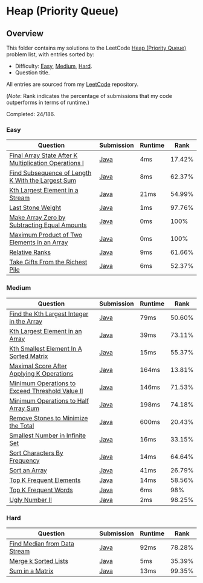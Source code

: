# Heap (Priority Queue)

## Overview
This folder contains my solutions to the LeetCode [Heap (Priority Queue)](https://leetcode.com/problem-list/heap-priority-queue/) problem list,
with entries sorted by:
- Difficulty: [Easy](#easy), [Medium](#medium), [Hard](#hard).
- Question title.

All entries are sourced from my [LeetCode](https://github.com/shumarb/leetcode) repository.

(*Note*: Rank indicates the percentage of submissions that my code outperforms in terms of runtime.)

Completed: 24/186.

### Easy
| Question                                                                                                                                                  | Submission                                                                                                                   | Runtime | Rank   |
|-----------------------------------------------------------------------------------------------------------------------------------------------------------|------------------------------------------------------------------------------------------------------------------------------|---------|--------|
| [Final Array State After K Multiplication Operations I](https://leetcode.com/problems/final-array-state-after-k-multiplication-operations-i/description/) | [Java](https://github.com/shumarb/leetcode/blob/main/submissions/java/FinalArrayStateAfterKMultiplicationOperationsOne.java) | 4ms     | 17.42% |
| [Find Subsequence of Length K With the Largest Sum](https://leetcode.com/problems/find-subsequence-of-length-k-with-the-largest-sum/description/)         | [Java](https://github.com/shumarb/leetcode/blob/main/submissions/java/FindSubsequenceOfLengthKWithTheLargestSum.java)        | 8ms     | 62.37% |
| [Kth Largest Element in a Stream](https://leetcode.com/problems/kth-largest-element-in-a-stream/description/)                                             | [Java](https://github.com/shumarb/leetcode/blob/main/submissions/java/KthLargest.java)                                       | 21ms    | 54.99% |
| [Last Stone Weight](https://leetcode.com/problems/last-stone-weight/description/)                                                                         | [Java](https://github.com/shumarb/leetcode/blob/main/submissions/java/LastStoneWeight.java)                                  | 1ms     | 97.76% |
| [Make Array Zero by Subtracting Equal Amounts](https://leetcode.com/problems/make-array-zero-by-subtracting-equal-amounts/description/)                   | [Java](https://github.com/shumarb/leetcode/blob/main/submissions/java/MakeArrayZeroBySubtractingEqualAmounts.java)           | 0ms     | 100%   |
| [Maximum Product of Two Elements in an Array](https://leetcode.com/problems/maximum-product-of-two-elements-in-an-array/description/)                     | [Java](https://github.com/shumarb/leetcode/blob/main/submissions/java/MaximumProductOfTwoElementsInAnArray.java)             | 0ms     | 100%   |
| [Relative Ranks](https://leetcode.com/problems/relative-ranks/description/)                                                                               | [Java](https://github.com/shumarb/leetcode/blob/main/submissions/java/RelativeRanks.java)                                    | 9ms     | 61.66% |
| [Take Gifts From the Richest Pile](https://leetcode.com/problems/take-gifts-from-the-richest-pile/description/)                                           | [Java](https://github.com/shumarb/leetcode/blob/main/submissions/java/TakeGiftsFromTheRichestPile.java)                      | 6ms     | 52.37% |

### Medium
| Question                                                                                                                                       | Submission                                                                                                              | Runtime | Rank   |
|------------------------------------------------------------------------------------------------------------------------------------------------|-------------------------------------------------------------------------------------------------------------------------|---------|--------|
| [Find the Kth Largest Integer in the Array](https://leetcode.com/problems/find-the-kth-largest-integer-in-the-array/description/)              | [Java](https://github.com/shumarb/leetcode/blob/main/submissions/java/FindTheDuplicateNumber.java)                      | 79ms    | 50.60% |
| [Kth Largest Element in an Array](https://leetcode.com/problems/kth-largest-element-in-an-array/description/)                                  | [Java](https://github.com/shumarb/leetcode/blob/main/submissions/java/KthLargestElementInAnArray.java)                  | 39ms    | 73.11% |
| [Kth Smallest Element In A Sorted Matrix](https://leetcode.com/problems/kth-smallest-element-in-a-sorted-matrix/description/)                  | [Java](https://github.com/shumarb/leetcode/blob/main/submissions/java/KthSmallestElementInASortedMatrix.java)           | 15ms    | 55.37% |
| [Maximal Score After Applying K Operations](https://leetcode.com/problems/maximal-score-after-applying-k-operations/description/)              | [Java](https://github.com/shumarb/leetcode/blob/main/submissions/java/MaximalScoreAfterApplyingKOperations.java)        | 164ms   | 13.81% |
| [Minimum Operations to Exceed Threshold Value II](https://leetcode.com/problems/minimum-operations-to-exceed-threshold-value-ii/description/)  | [Java](https://github.com/shumarb/leetcode/blob/main/submissions/java/MinimumOperationsToExceedThresholdValueTwo.java)  | 146ms   | 71.53% |
| [Minimum Operations to Half Array Sum](https://leetcode.com/problems/minimum-operations-to-halve-array-sum/description/)                       | [Java](https://github.com/shumarb/leetcode/blob/main/submissions/java/MinimumOperationsToHalfArraySum.java)             | 198ms   | 74.18% |
| [Remove Stones to Minimize the Total](https://leetcode.com/problems/remove-stones-to-minimize-the-total/description/)                          | [Java](https://github.com/shumarb/leetcode/blob/main/submissions/java/RemoveStonesToMinimizeTheTotal.java)              | 600ms   | 20.43% |
| [Smallest Number in Infinite Set](https://leetcode.com/problems/smallest-number-in-infinite-set/description/)                                  | [Java](https://github.com/shumarb/leetcode/blob/main/submissions/java/SmallestInfiniteSet.java)                         | 16ms    | 33.15% |
| [Sort Characters By Frequency](https://leetcode.com/problems/sort-characters-by-frequency/description/)                                        | [Java](https://github.com/shumarb/leetcode/blob/main/submissions/java/SortCharactersByFrequency.java)                   | 14ms    | 64.64% |
| [Sort an Array](https://leetcode.com/problems/sort-an-array/description/)                                                                      | [Java](https://github.com/shumarb/leetcode/blob/main/submissions/java/SortAnArray.java)                                 | 41ms    | 26.79% |
| [Top K Frequent Elements](https://leetcode.com/problems/top-k-frequent-elements/description/)                                                  | [Java](https://github.com/shumarb/leetcode/blob/main/submissions/java/TopKFrequentElements.java)                        | 14ms    | 58.56% |
| [Top K Frequent Words](https://leetcode.com/problems/top-k-frequent-words/description/)                                                        | [Java](https://github.com/shumarb/leetcode/blob/main/submissions/java/TopKFrequentWords.java)                           | 6ms     | 98%    | 
| [Ugly Number II](https://leetcode.com/problems/ugly-number-ii/description/)                                                                    | [Java](https://github.com/shumarb/leetcode/blob/main/submissions/java/UglyNumberTwo.java)                               | 2ms     | 98.25% | 

### Hard
| Question                                                                                                | Submission                                                                                    | Runtime | Rank   |
|---------------------------------------------------------------------------------------------------------|-----------------------------------------------------------------------------------------------|---------|--------|
| [Find Median from Data Stream](https://leetcode.com/problems/find-median-from-data-stream/description/) | [Java](https://github.com/shumarb/leetcode/blob/main/submissions/java/MedianFinder.java)      | 92ms    | 78.28% |
| [Merge k Sorted Lists](https://leetcode.com/problems/merge-k-sorted-lists/description/)                 | [Java](https://github.com/shumarb/leetcode/blob/main/submissions/java/MergeKSortedLists.java) | 5ms     | 35.39% |
| [Sum in a Matrix](https://leetcode.com/problems/sum-in-a-matrix/description/)                           | [Java](https://github.com/shumarb/leetcode/blob/main/submissions/java/SumInAMatrix.java)      | 13ms    | 99.35% |
